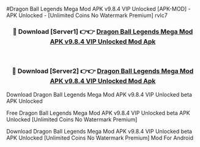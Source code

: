 #Dragon Ball Legends Mega Mod APK v9.8.4 VIP Unlocked [APK-MOD] - APK Unlocked - [Unlimited Coins No Watermark Premium] rvlc7



<div align="center">

<h3>🔴 Download [Server1] 👉👉 <a href="https://momento.my/?title=Dragon_Ball_Legends_Mega_Mod_APK_v9.8.4_VIP_Unlocked">Dragon Ball Legends Mega Mod APK v9.8.4 VIP Unlocked Mod Apk</a></h3><br>

<h3>🔴 Download [Server2] 👉👉 <a href="https://momento.my/?title=Dragon_Ball_Legends_Mega_Mod_APK_v9.8.4_VIP_Unlocked">Dragon Ball Legends Mega Mod APK v9.8.4 VIP Unlocked Mod Apk</a></h3>
</div>



Download Dragon Ball Legends Mega Mod APK v9.8.4 VIP Unlocked beta APK Unlocked

Free Dragon Ball Legends Mega Mod APK v9.8.4 VIP Unlocked beta APK Unlocked [Unlimited Coins No Watermark Premium]

Download Dragon Ball Legends Mega Mod APK v9.8.4 VIP Unlocked beta APK Unlocked [Unlimited Coins No Watermark Premium] Mod For Android
